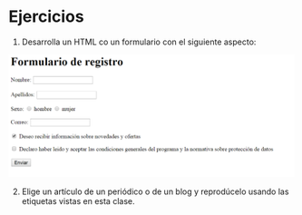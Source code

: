 # Ejercicios

1. Desarrolla un HTML co un formulario con el siguiente aspecto:

![img](./formulario.png)

2. Elige un artículo de un periódico o de un blog y reprodúcelo usando las etiquetas vistas en esta clase.
